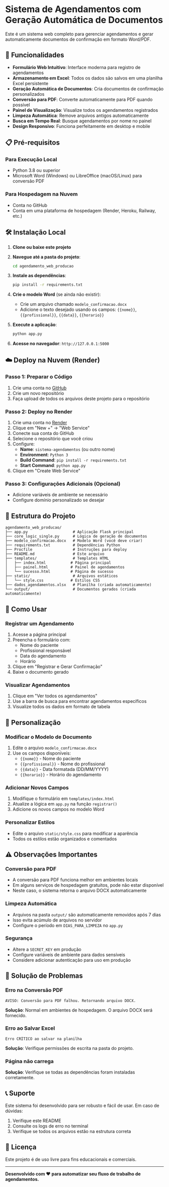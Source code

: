 # Sistema de Agendamentos com Geração Automática de Documentos

Este é um sistema web completo para gerenciar agendamentos e gerar automaticamente documentos de confirmação em formato Word/PDF.

## 🚀 Funcionalidades

- **Formulário Web Intuitivo**: Interface moderna para registro de agendamentos
- **Armazenamento em Excel**: Todos os dados são salvos em uma planilha Excel persistente
- **Geração Automática de Documentos**: Cria documentos de confirmação personalizados
- **Conversão para PDF**: Converte automaticamente para PDF quando possível
- **Painel de Visualização**: Visualize todos os agendamentos registrados
- **Limpeza Automática**: Remove arquivos antigos automaticamente
- **Busca em Tempo Real**: Busque agendamentos por nome no painel
- **Design Responsivo**: Funciona perfeitamente em desktop e mobile

## 📋 Pré-requisitos

### Para Execução Local
- Python 3.8 ou superior
- Microsoft Word (Windows) ou LibreOffice (macOS/Linux) para conversão PDF

### Para Hospedagem na Nuvem
- Conta no GitHub
- Conta em uma plataforma de hospedagem (Render, Heroku, Railway, etc.)

## 🛠️ Instalação Local

1. **Clone ou baixe este projeto**
2. **Navegue até a pasta do projeto**:
   ```bash
   cd agendamento_web_producao
   ```

3. **Instale as dependências**:
   ```bash
   pip install -r requirements.txt
   ```

4. **Crie o modelo Word** (se ainda não existir):
   - Crie um arquivo chamado `modelo_confirmacao.docx`
   - Adicione o texto desejado usando os campos: `{{nome}}`, `{{profissional}}`, `{{data}}`, `{{horario}}`

5. **Execute a aplicação**:
   ```bash
   python app.py
   ```

6. **Acesse no navegador**: `http://127.0.0.1:5000`

## ☁️ Deploy na Nuvem (Render)

### Passo 1: Preparar o Código
1. Crie uma conta no [GitHub](https://github.com)
2. Crie um novo repositório
3. Faça upload de todos os arquivos deste projeto para o repositório

### Passo 2: Deploy no Render
1. Crie uma conta no [Render](https://render.com)
2. Clique em "New +" → "Web Service"
3. Conecte sua conta do GitHub
4. Selecione o repositório que você criou
5. Configure:
   - **Name**: `sistema-agendamentos` (ou outro nome)
   - **Environment**: `Python 3`
   - **Build Command**: `pip install -r requirements.txt`
   - **Start Command**: `python app.py`
6. Clique em "Create Web Service"

### Passo 3: Configurações Adicionais (Opcional)
- Adicione variáveis de ambiente se necessário
- Configure domínio personalizado se desejar

## 📁 Estrutura do Projeto

```
agendamento_web_producao/
├── app.py                    # Aplicação Flask principal
├── core_logic_single.py      # Lógica de geração de documentos
├── modelo_confirmacao.docx   # Modelo Word (você deve criar)
├── requirements.txt          # Dependências Python
├── Procfile                  # Instruções para deploy
├── README.md                 # Este arquivo
├── templates/                # Templates HTML
│   ├── index.html           # Página principal
│   ├── painel.html          # Painel de agendamentos
│   └── sucesso.html         # Página de sucesso
├── static/                   # Arquivos estáticos
│   └── style.css            # Estilos CSS
├── dados_agendamentos.xlsx   # Planilha (criada automaticamente)
└── output/                   # Documentos gerados (criada automaticamente)
```

## 🎯 Como Usar

### Registrar um Agendamento
1. Acesse a página principal
2. Preencha o formulário com:
   - Nome do paciente
   - Profissional responsável
   - Data do agendamento
   - Horário
3. Clique em "Registrar e Gerar Confirmação"
4. Baixe o documento gerado

### Visualizar Agendamentos
1. Clique em "Ver todos os agendamentos"
2. Use a barra de busca para encontrar agendamentos específicos
3. Visualize todos os dados em formato de tabela

## 🔧 Personalização

### Modificar o Modelo de Documento
1. Edite o arquivo `modelo_confirmacao.docx`
2. Use os campos disponíveis:
   - `{{nome}}` - Nome do paciente
   - `{{profissional}}` - Nome do profissional
   - `{{data}}` - Data formatada (DD/MM/YYYY)
   - `{{horario}}` - Horário do agendamento

### Adicionar Novos Campos
1. Modifique o formulário em `templates/index.html`
2. Atualize a lógica em `app.py` na função `registrar()`
3. Adicione os novos campos no modelo Word

### Personalizar Estilos
- Edite o arquivo `static/style.css` para modificar a aparência
- Todos os estilos estão organizados e comentados

## ⚠️ Observações Importantes

### Conversão para PDF
- A conversão para PDF funciona melhor em ambientes locais
- Em alguns serviços de hospedagem gratuitos, pode não estar disponível
- Neste caso, o sistema retorna o arquivo DOCX automaticamente

### Limpeza Automática
- Arquivos na pasta `output/` são automaticamente removidos após 7 dias
- Isso evita acúmulo de arquivos no servidor
- Configure o período em `DIAS_PARA_LIMPEZA` no `app.py`

### Segurança
- Altere a `SECRET_KEY` em produção
- Configure variáveis de ambiente para dados sensíveis
- Considere adicionar autenticação para uso em produção

## 🐛 Solução de Problemas

### Erro na Conversão PDF
```
AVISO: Conversão para PDF falhou. Retornando arquivo DOCX.
```
**Solução**: Normal em ambientes de hospedagem. O arquivo DOCX será fornecido.

### Erro ao Salvar Excel
```
Erro CRÍTICO ao salvar na planilha
```
**Solução**: Verifique permissões de escrita na pasta do projeto.

### Página não carrega
**Solução**: Verifique se todas as dependências foram instaladas corretamente.

## 📞 Suporte

Este sistema foi desenvolvido para ser robusto e fácil de usar. Em caso de dúvidas:

1. Verifique este README
2. Consulte os logs de erro no terminal
3. Verifique se todos os arquivos estão na estrutura correta

## 📄 Licença

Este projeto é de uso livre para fins educacionais e comerciais.

---

**Desenvolvido com ❤️ para automatizar seu fluxo de trabalho de agendamentos.**
